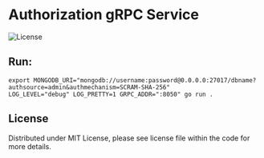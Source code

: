 # Authorization gRPC Service

![License](https://img.shields.io/dub/l/vibe-d.svg)

## Run:

```shell
export MONGODB_URI="mongodb://username:password@0.0.0.0:27017/dbname?authsource=admin&authmechanism=SCRAM-SHA-256"
LOG_LEVEL="debug" LOG_PRETTY=1 GRPC_ADDR=":8050" go run .
```

## License

Distributed under MIT License, please see license file within the code for more details.
